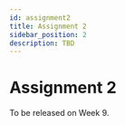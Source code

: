 ```yaml
---
id: assignment2
title: Assignment 2
sidebar_position: 2
description: TBD
---
```


# Assignment 2

To be released on Week 9.
